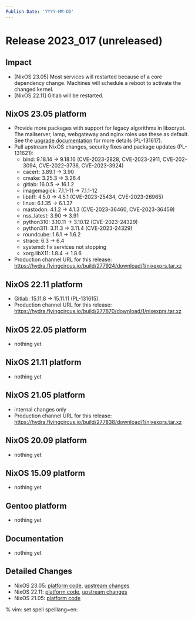 ```yaml
---
Publish Date: 'YYYY-MM-DD'
---
```


# Release 2023_017 (unreleased)

## Impact

- \[NixOS 23.05] Most services will restarted because of a core dependency
   change. Machines will schedule a reboot to activate the changed kernel.
- \[NixOS 22.11\] Gitlab will be restarted.

## NixOS 23.05 platform

- Provide more packages with support for legacy algorithms in libxcrypt. The
  mailserver, lamp, webgateway and nginx roles use these as default. See the
  [upgrade documentation](https://doc.flyingcircus.io/roles/fc-23.05-staging/upgrade.html#common-breaking-changes)
  for more details (PL-131617).
- Pull upstream NixOS changes, security fixes and package updates (PL-131621):
  - bind: 9.18.14 -> 9.18.16 (CVE-2023-2828, CVE-2023-2911, CVE-202-3094,
    CVE-2022-3736, CVE-2023-3924)
  - cacert: 3.89.1 -> 3.90
  - cmake: 3.25.3 -> 3.26.4
  - gitlab: 16.0.5 -> 16.1.2
  - imagemagick: 7.1.1-11 -> 7.1.1-12
  - libtiff: 4.5.0 -> 4.5.1 (CVE-2023-25434, CVE-2023-26965)
  - linux: 6.1.35 -> 6.1.37
  - mastodon: 4.1.2 -> 4.1.3 (CVE-2023-36460, CVE-2023-36459)
  - nss_latest: 3.90 -> 3.91
  - python310: 3.10.11 -> 3.10.12 (CVE-2023-24329)
  - python311: 3.11.3 -> 3.11.4 (CVE-2023-24329)
  - roundcube: 1.6.1 -> 1.6.2
  - strace: 6.3 -> 6.4
  - systemd: fix services not stopping
  - xorg.libX11: 1.8.4 → 1.8.6
- Production channel URL for this release: https://hydra.flyingcircus.io/build/277924/download/1/nixexprs.tar.xz

## NixOS 22.11 platform

- Gitlab: 15.11.8 -> 15.11.11 (PL-131615).
- Production channel URL for this release: https://hydra.flyingcircus.io/build/277870/download/1/nixexprs.tar.xz
## NixOS 22.05 platform

- nothing yet

## NixOS 21.11 platform

- nothing yet

## NixOS 21.05 platform

- internal changes only
- Production channel URL for this release: https://hydra.flyingcircus.io/build/277838/download/1/nixexprs.tar.xz

## NixOS 20.09 platform

- nothing yet

## NixOS 15.09 platform

- nothing yet

## Gentoo platform

- nothing yet

## Documentation

- nothing yet

## Detailed Changes

- NixOS 23.05: [platform code](https://github.com/flyingcircusio/fc-nixos/compare/fc/r2023_016/23.05...f7268139ece070022804ba98b288dee55867cf45),
  [upstream changes](https://github.com/flyingcircusio/nixpkgs/compare/5aaa9f9509f330332792a492a8836d68f91fa743...92cb908608cc351ca88c3f3281811687cf516e04)
- NixOS 22.11: [platform code](https://github.com/flyingcircusio/fc-nixos/compare/fc/r2023_016/22.11...5e339df0f456d426be3d8e6982cb6342864cbeb4),
  [upstream changes](https://github.com/flyingcircusio/nixpkgs/compare/8f618a6abeb34cfe698e7f0f015e8607244b36a1...be9a23f6691a4a53e567fb26e2a7a0e8b49ae3d8)
- NixOS 21.05: [platform code](https://github.com/flyingcircusio/fc-nixos/compare/fc/r2023_016/21.05...25b0975848e0661771f38a0bf461642b33568a2c)


% vim: set spell spelllang=en:

